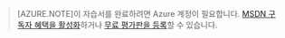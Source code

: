> [AZURE.NOTE]이 자습서를 완료하려면 Azure 계정이 필요합니다. <a href="/pricing/member-offers/msdn-benefits-details/?WT.mc_id=A85619ABF" target="_blank">MSDN 구독자 혜택을 활성화</a>하거나 <a href="/pricing/free-trial/?WT.mc_id=A85619ABF" target="_blank">무료 평가판을 등록</a>할 수 있습니다.

<!---HONumber=Oct15_HO3-->
